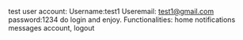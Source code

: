 test user account: 
Username:test1
Useremail: test1@gmail.com
password:1234
do login and enjoy.
Functionalities:
home 
notifications
messages
account, logout
